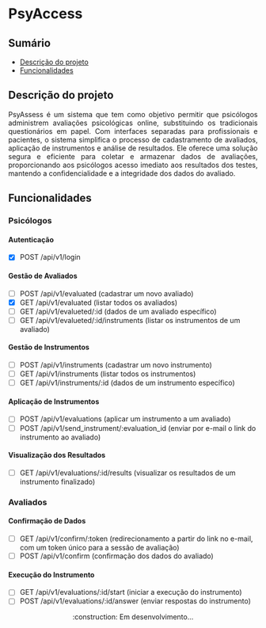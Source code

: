 # PsyAccess

## Sumário
  * [Descrição do projeto](#descrição-do-projeto)
  * [Funcionalidades](#funcionalidades)

## Descrição do projeto

<p align="justify"> PsyAssess é um sistema que tem como objetivo permitir que psicólogos administrem avaliações psicológicas online, substituindo os tradicionais questionários em papel. Com interfaces separadas para profissionais e pacientes, o sistema simplifica o processo de cadastramento de avaliados, aplicação de instrumentos e análise de resultados. Ele oferece uma solução segura e eficiente para coletar e armazenar dados de avaliações, proporcionando aos psicólogos acesso imediato aos resultados dos testes, mantendo a confidencialidade e a integridade dos dados do avaliado. </p>

## Funcionalidades

### Psicólogos

#### Autenticação
- [x] POST /api/v1/login

#### Gestão de Avaliados
- [ ] POST /api/v1/evaluated (cadastrar um novo avaliado)
- [x] GET /api/v1/evaluated (listar todos os avaliados)
- [ ] GET /api/v1/evalueted/:id (dados de um avaliado específico)
- [ ] GET /api/v1/evalueted/:id/instruments (listar os instrumentos de um avaliado)

#### Gestão de Instrumentos
- [ ] POST /api/v1/instruments (cadastrar um novo instrumento)
- [ ] GET /api/v1/instruments (listar todos os instrumentos)
- [ ] GET /api/v1/instruments/:id (dados de um instrumento específico)

#### Aplicação de Instrumentos
- [ ] POST /api/v1/evaluations (aplicar um instrumento a um avaliado)
- [ ] POST /api/v1/send_instrument/:evaluation_id (enviar por e-mail o link do instrumento ao avaliado)

#### Visualização dos Resultados
- [ ] GET /api/v1/evaluations/:id/results (visualizar os resultados de um instrumento finalizado)

### Avaliados

#### Confirmação de Dados
- [ ] GET /api/v1/confirm/:token (redirecionamento a partir do link no e-mail, com um token único para a sessão de avaliação)
- [ ] POST /api/v1/confirm (confirmação dos dados do avaliado)

#### Execução do Instrumento
- [ ] GET /api/v1/evaluations/:id/start (iniciar a execução do instrumento)
- [ ] POST /api/v1/evaluations/:id/answer (enviar respostas do instrumento)

<div align="center">
  :construction: Em desenvolvimento...
</div>
